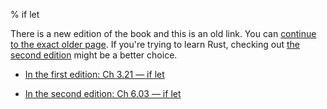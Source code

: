 % if let

There is a new edition of the book and this is an old link.
You can [continue to the exact older page][1].
If you're trying to learn Rust, checking out [the second edition][2] might be a better choice.

* [In the first edition: Ch 3.21 — if let][1]

* [In the second edition: Ch 6.03 — if let][2]


[1]: first-edition/if-let.html
[2]: second-edition/ch06-03-if-let.html

